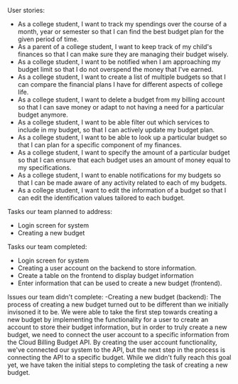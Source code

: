 User stories:
- As a college student, I want to track my spendings over the course of a month, year or semester so that I can find the best budget plan for the given period of time.
- As a parent of a college student, I want to keep track of my child's finances so that I can make sure they are managing their budget wisely.
- As a college student, I want to be notified when I am approaching my budget limit so that I do not overspend the money that I've earned.
- As a college student, I want to create a list of multiple budgets so that I can compare the financial plans I have for different aspects of college life.
- As a college student, I want to delete a budget from my billing account so that I can save money or adapt to not having a need for a particular budget anymore.
- As a college student, I want to be able filter out which services to include in my budget, so that I can actively update my budget plan. 
- As a college student, I want to be able to look up a particular budget so that I can plan for a specific component of my finances.
- As a college student, I want to specify the amount of a particular budget so that I can ensure that each budget uses an amount of money equal to my specifications.
- As a college student, I want to enable notifications for my budgets so that I can be made aware of any activity related to each of my budgets.
- As a college student, I want to edit the information of a budget so that I can edit the identification values tailored to each budget.

Tasks our team planned to address:
- Login screen for system
- Creating a new budget

Tasks our team completed:
- Login screen for system
- Creating a user account on the backend to store information.
- Create a table on the frontend to display budget information
- Enter information that can be used to create a new budget (frontend).

Issues our team didn't complete: 
-Creating a new budget (backend): The process of creating a new budget turned out to be different than we initially invisoned it to be. We were able to take the first step towards creating a new budget by implementing the functionality for a user to create an account to store their budget information, but in order to truly create a new budget, we need to connect the user account to a specific information from the Cloud Billing Budget API. By creating the user account functionality, we've connected our system to the API, but the next step in the process is connecting the API to a specific budget. While we didn't fully reach this goal yet, we have taken the initial steps to completing the task of creating a new budget.
